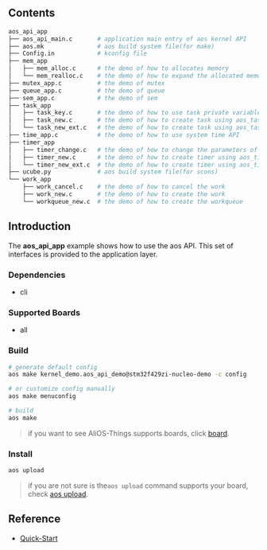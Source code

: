## Contents

```sh
aos_api_app
├── aos_api_main.c       # application main entry of aos kernel API
├── aos.mk               # aos build system file(for make)
├── Config.in            # kconfig file
├── mem_app
│   ├── mem_alloc.c      # the demo of how to allocates memory
│   └── mem_realloc.c    # the demo of how to expand the allocated memory
├── mutex_app.c          # the demo of mutex
├── queue_app.c          # the demo of queue
├── sem_app.c            # the demo of sem
├── task_app
│   ├── task_key.c       # the demo of how to use task private variables
│   ├── task_new.c       # the demo of how to create task using aos_task_new()
│   └── task_new_ext.c   # the demo of how to create task using aos_task_new_ext()
├── time_app.c           # the demo of how to use system time API
├── timer_app
│   ├── timer_change.c   # the demo of how to change the parameters of the timer
│   ├── timer_new.c      # the demo of how to create timer using aos_timer_new()
│   └── timer_new_ext.c  # the demo of how to create timer using aos_timer_new_ext()
├── ucube.py             # aos build system file(for scons)
└── work_app
    ├── work_cancel.c    # the demo of how to cancel the work
    ├── work_new.c       # the demo of how to create the work
    └── workqueue_new.c  # the demo of how to create the workqueue
```

## Introduction

The **aos_api_app** example shows how to use the aos API. This set of interfaces is
provided to the application layer.

### Dependencies

* cli

### Supported Boards

- all

### Build

```sh
# generate default config
aos make kernel_demo.aos_api_demo@stm32f429zi-nucleo-demo -c config

# or customize config manually
aos make menuconfig

# build
aos make
```

> if you want to see AliOS-Things supports boards, click [board](../../../board).

### Install

```sh
aos upload
```

> if you are not sure is the`aos upload` command supports your board, check [aos upload](../../../build/site_scons/upload).

## Reference

* [Quick-Start](https://github.com/alibaba/AliOS-Things/wiki/Quick-Start)
